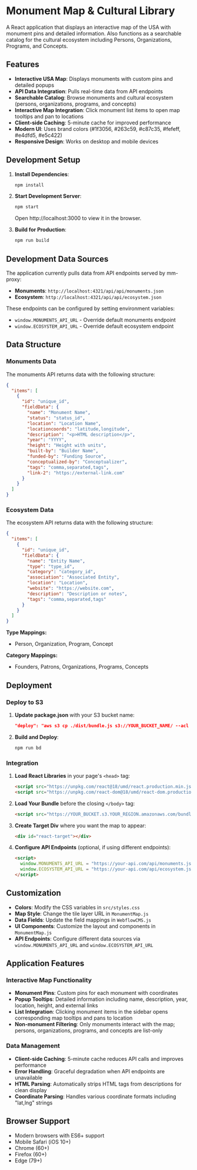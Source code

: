 # Monument Map & Cultural Library

A React application that displays an interactive map of the USA with monument pins and detailed information. Also functions as a searchable catalog for the cultural ecosystem including Persons, Organizations, Programs, and Concepts.

## Features

- **Interactive USA Map**: Displays monuments with custom pins and detailed popups
- **API Data Integration**: Pulls real-time data from API endpoints
- **Searchable Catalog**: Browse monuments and cultural ecosystem (persons, organizations, programs, and concepts)
- **Interactive Map Integration**: Click monument list items to open map tooltips and pan to locations
- **Client-side Caching**: 5-minute cache for improved performance
- **Modern UI**: Uses brand colors (#1f3056, #263c59, #c87c35, #fefeff, #e4dfd5, #e5c422)
- **Responsive Design**: Works on desktop and mobile devices

## Development Setup

1. **Install Dependencies**:

   ```bash
   npm install
   ```

2. **Start Development Server**:

   ```bash
   npm start
   ```

   Open http://localhost:3000 to view it in the browser.

3. **Build for Production**:
   ```bash
   npm run build
   ```

## Development Data Sources

The application currently pulls data from API endpoints served by mm-proxy:

- **Monuments**: `http://localhost:4321/api/api/monuments.json`
- **Ecosystem**: `http://localhost:4321/api/api/ecosystem.json`

These endpoints can be configured by setting environment variables:

- `window.MONUMENTS_API_URL` - Override default monuments endpoint
- `window.ECOSYSTEM_API_URL` - Override default ecosystem endpoint

## Data Structure

### Monuments Data

The monuments API returns data with the following structure:

```json
{
  "items": [
    {
      "id": "unique_id",
      "fieldData": {
        "name": "Monument Name",
        "status": "status_id",
        "location": "Location Name",
        "locationcoords": "latitude,longitude",
        "description": "<p>HTML description</p>",
        "year": "YYYY",
        "height": "Height with units",
        "built-by": "Builder Name",
        "funded-by": "Funding Source",
        "conceptualized-by": "Conceptualizer",
        "tags": "comma,separated,tags",
        "link-2": "https://external-link.com"
      }
    }
  ]
}
```

### Ecosystem Data

The ecosystem API returns data with the following structure:

```json
{
  "items": [
    {
      "id": "unique_id",
      "fieldData": {
        "name": "Entity Name",
        "type": "type_id",
        "category": "category_id",
        "association": "Associated Entity",
        "location": "Location",
        "website": "https://website.com",
        "description": "Description or notes",
        "tags": "comma,separated,tags"
      }
    }
  ]
}
```

**Type Mappings:**

- Person, Organization, Program, Concept

**Category Mappings:**

- Founders, Patrons, Organizations, Programs, Concepts

## Deployment

### Deploy to S3

1. **Update package.json** with your S3 bucket name:

   ```json
   "deploy": "aws s3 cp ./dist/bundle.js s3://YOUR_BUCKET_NAME/ --acl public-read"
   ```

2. **Build and Deploy**:
   ```bash
   npm run bd
   ```

### Integration

1. **Load React Libraries** in your page's `<head>` tag:

   ```html
   <script src="https://unpkg.com/react@18/umd/react.production.min.js"></script>
   <script src="https://unpkg.com/react-dom@18/umd/react-dom.production.min.js"></script>
   ```

2. **Load Your Bundle** before the closing `</body>` tag:

   ```html
   <script src="https://YOUR_BUCKET.s3.YOUR_REGION.amazonaws.com/bundle.js"></script>
   ```

3. **Create Target Div** where you want the map to appear:

   ```html
   <div id="react-target"></div>
   ```

4. **Configure API Endpoints** (optional, if using different endpoints):
   ```html
   <script>
     window.MONUMENTS_API_URL = "https://your-api.com/api/monuments.json";
     window.ECOSYSTEM_API_URL = "https://your-api.com/api/ecosystem.json";
   </script>
   ```

## Customization

- **Colors**: Modify the CSS variables in `src/styles.css`
- **Map Style**: Change the tile layer URL in `MonumentMap.js`
- **Data Fields**: Update the field mappings in `WebflowCMS.js`
- **UI Components**: Customize the layout and components in `MonumentMap.js`
- **API Endpoints**: Configure different data sources via `window.MONUMENTS_API_URL` and `window.ECOSYSTEM_API_URL`

## Application Features

### Interactive Map Functionality

- **Monument Pins**: Custom pins for each monument with coordinates
- **Popup Tooltips**: Detailed information including name, description, year, location, height, and external links
- **List Integration**: Clicking monument items in the sidebar opens corresponding map tooltips and pans to location
- **Non-monument Filtering**: Only monuments interact with the map; persons, organizations, programs, and concepts are list-only

### Data Management

- **Client-side Caching**: 5-minute cache reduces API calls and improves performance
- **Error Handling**: Graceful degradation when API endpoints are unavailable
- **HTML Parsing**: Automatically strips HTML tags from descriptions for clean display
- **Coordinate Parsing**: Handles various coordinate formats including "lat,lng" strings

## Browser Support

- Modern browsers with ES6+ support
- Mobile Safari (iOS 10+)
- Chrome (60+)
- Firefox (60+)
- Edge (79+)
